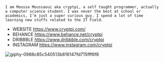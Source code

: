 ```
I am Moussa Moussaoui aka cryptpi, a self taught programmer, actually a computer science student. I was never the best at school or academics, I’m just a super curious guy. I spend a lot of time learning new stuffs related to the IT Field.
```


- WEBSITE https://www.cryptpi.com/
- BEHANCE https://www.behance.net/cryptpi
- DRIBBBLE https://www.dribbble.com/cryptpi
- INSTAGRAM https://www.instagram.com/cryptpi

![giphy-0988c85c540513b816147fd715fff6f8](https://user-images.githubusercontent.com/55297535/230650597-0bfb898e-36c3-447a-b41c-7431b2456566.gif)
